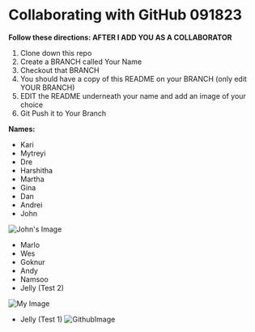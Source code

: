 # Collaborating with GitHub 091823 


**Follow these directions: AFTER I ADD YOU AS A COLLABORATOR**

1. Clone down this repo 
2. Create a BRANCH called Your Name 
3. Checkout that BRANCH 
4. You should have a copy of this README on your BRANCH (only edit YOUR BRANCH) 
5. EDIT the README underneath your name and add an image of your choice 
6. Git Push it to Your Branch 

**Names:**

- Kari
- Mytreyi
- Dre
- Harshitha
- Martha
- Gina
- Dan
- Andrei
- John

![John's Image](https://cdn2.picryl.com/photo/1889/12/31/vincent-van-gogh-olive-grove-google-art-project-487e76-1024.jpg)

- Marlo
- Wes
- Goknur
- Andy
- Namsoo
- Jelly (Test 2)

![My Image](https://files.cults3d.com/uploaders/17049402/illustration-file/b68b967b-21e5-4047-8980-c63e7f4bc123/main.png)

- Jelly (Test 1)
![GithubImage](https://res.cloudinary.com/practicaldev/image/fetch/s--2gpbN4za--/c_limit%2Cf_auto%2Cfl_progressive%2Cq_auto%2Cw_880/https://dev-to-uploads.s3.amazonaws.com/uploads/articles/yib9s4xsemw1yve260mm.jpeg)
